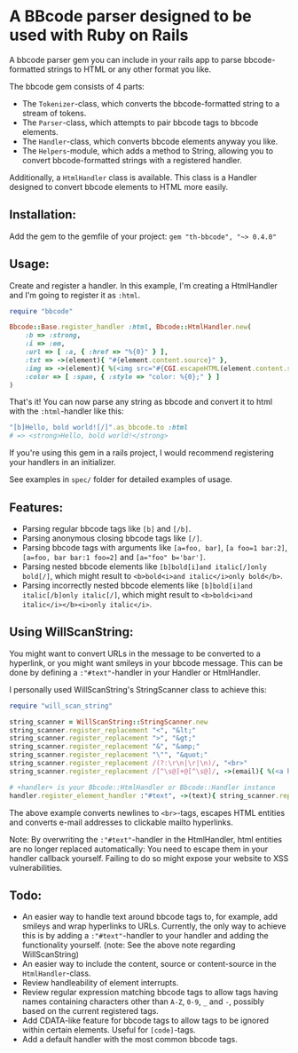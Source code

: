 A BBcode parser designed to be used with Ruby on Rails
======================================================
A bbcode parser gem you can include in your rails app to parse bbcode-formatted
strings to HTML or any other format you like.

The bbcode gem consists of 4 parts:

- The `Tokenizer`-class, which converts the bbcode-formatted string to a stream
  of tokens.
- The `Parser`-class, which attempts to pair bbcode tags to bbcode elements.
- The `Handler`-class, which converts bbcode elements anyway you like.
- The `Helpers`-module, which adds a method to String, allowing you to convert
  bbcode-formatted strings with a registered handler.

Additionally, a `HtmlHandler` class is available. This class is a Handler
designed to convert bbcode elements to HTML more easily.

Installation:
-------------
Add the gem to the gemfile of your project:
`gem "th-bbcode", "~> 0.4.0"`

Usage:
------
Create and register a handler. In this example, I'm creating a HtmlHandler and
I'm going to register it as `:html`.

```ruby
require "bbcode"

Bbcode::Base.register_handler :html, Bbcode::HtmlHandler.new(
	:b => :strong,
	:i => :em,
	:url => [ :a, { :href => "%{0}" } ],
	:txt => ->(element){ "#{element.content.source}" },
	:img => ->(element){ %(<img src="#{CGI.escapeHTML(element.content.source)}">) },
	:color => [ :span, { :style => "color: %{0};" } ]
)
```

That's it! You can now parse any string as bbcode and convert it to html with
the `:html`-handler like this:

```ruby
"[b]Hello, bold world![/]".as_bbcode.to :html
# => <strong>Hello, bold world!</strong>
```

If you're using this gem in a rails project, I would recommend registering your
handlers in an initializer.

See examples in `spec/` folder for detailed examples of usage.

Features:
---------
* Parsing regular bbcode tags like `[b]` and `[/b]`.
* Parsing anonymous closing bbcode tags like `[/]`.
* Parsing bbcode tags with arguments like `[a=foo, bar]`, `[a foo=1 bar:2]`,
  `[a=foo, bar bar:1 foo=2]` and `[a="foo" b='bar']`.
* Parsing nested bbcode elements like `[b]bold[i]and italic[/]only bold[/]`,
  which might result to `<b>bold<i>and italic</i>only bold</b>`.
* Parsing incorrectly nested bbcode elements like `[b]bold[i]and italic[/b]only
  italic[/]`, which might result to `<b>bold<i>and italic</i></b><i>only
  italic</i>`.

Using WillScanString:
---------------------
You might want to convert URLs in the message to be converted to a hyperlink,
or you might want smileys in your bbcode message. This can be done by
defining a `:"#text"`-handler in your Handler or HtmlHandler.

I personally used WillScanString's StringScanner class to achieve this:
```ruby
require "will_scan_string"

string_scanner = WillScanString::StringScanner.new
string_scanner.register_replacement "<", "&lt;"
string_scanner.register_replacement ">", "&gt;"
string_scanner.register_replacement "&", "&amp;"
string_scanner.register_replacement "\"", "&quot;"
string_scanner.register_replacement /(?:\r\n|\r|\n)/, "<br>"
string_scanner.register_replacement /[^\s@]+@[^\s@]/, ->(email){ %(<a href="mailto:#{CGI.escapeHTML(email)}>#{CGI.escapeHTML(email)}</a>">) }

# +handler+ is your Bbcode::HtmlHandler or Bbcode::Handler instance
handler.register_element_handler :"#text", ->(text){ string_scanner.replace(text) }
```
The above example converts newlines to `<br>`-tags, escapes HTML entities
and converts e-mail addresses to clickable mailto hyperlinks.

Note: By overwriting the `:"#text"`-handler in the HtmlHandler, html entities
are no longer replaced automatically: You need to escape them in your handler
callback yourself. Failing to do so might expose your website to XSS
vulnerabilities.

Todo:
-----
* An easier way to handle text around bbcode tags to, for example, add smileys
  and wrap hyperlinks to URLs. Currently, the only way to achieve this is by
  adding a `:"#text"`-handler to your handler and adding the functionality
  yourself. (note: See the above note regarding WillScanString)
* An easier way to include the content, source or content-source in the
  `HtmlHandler`-class.
* Review handleability of element interrupts.
* Review regular expression matching bbcode tags to allow tags having names
  containing characters other than `A-Z`, `0-9`, `_` and `-`, possibly based on
  the current registered tags.
* Add CDATA-like feature for bbcode tags to allow tags to be ignored within
  certain elements. Useful for `[code]`-tags.
* Add a default handler with the most common bbcode tags.
